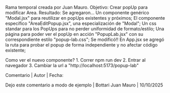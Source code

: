 Rama temporal creada por Juan Mauro.
Objetivo: Crear popUp para modificar Area.
Resultado: 
    Se agregaron...
        Un componente genérico "Modal.jsx" para reutilizar en popUps existentes y próximos;
        El componente específico "AreaEditPopup.jsx", una especialización de "Modal";
        Un css standar para los PopUps para no perder uniformidad de formato/estilo;
        Una página para poder ver el popUp en acción "PopupLab.jsx" con su correspondiente estilo "popup-lab.css";
    Se modificó!!
        En App.jsx se agregó la ruta para probar el popup de forma independiente y no afectar código existente;

Como ver el nuevo componente?
    1. Correr npm run dev
    2. Entrar al navegador 
    3. Cambiar la url a "http://localhost:5173/popup-lab"

Comentario | Autor | Fecha:

Dejo este comentario a modo de ejemplo | Bottari Juan Mauro | 10/10/2025